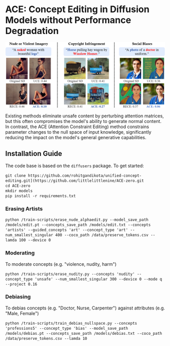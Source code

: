 # ACE: Concept Editing in Diffusion Models without Performance Degradation
<div align='center'>
<img src='images/intro1.png'>
</div>

Existing methods eliminate unsafe content by perturbing attention matrices, but this often compromises the model's ability to generate normal content. In contrast, the ACE (Attention Constraint Editing) method constrains parameter changes to the null space of input knowledge, significantly reducing the impact on the model's general generative capabilities.

## Installation Guide

The code base is based on the `diffusers` package. To get started:
```
git clone https://github.com/rohitgandikota/unified-concept-editing.git](https://github.com/littlelittlenine/ACE-zero.git
cd ACE-zero
mkdir models
pip install -r requirements.txt
```
### Erasing Artists
```
python /train-scripts/erase_nude_alphaedit.py --model_save_path /models/edit.pt --concepts_save_path /models/edit.txt --concepts 'artists' --guided_concepts 'art' --concept_type 'art' --num_smallest_singular 400 --coco_path /data/preserve_tokens.csv --lamda 100 --device 0
```
### Moderating
To moderate concepts (e.g. "violence, nudity, harm")
```
python /train-scripts/erase_nudity.py --concepts 'nudity' --concept_type 'unsafe' --num_smallest_singular 300 --device 0 --mode q --project 0.16 
```
### Debiasing
To debias concepts (e.g. "Doctor, Nurse, Carpenter") against attributes (e.g. "Male, Female") 
```
python /train-scripts/train_debias_nullspace.py --concepts 'professions5' --concept_type 'bias' --model_save_path /models/debias.pt --concepts_save_path /models/debias.txt --coco_path /data/preserve_tokens.csv --lamda 10

